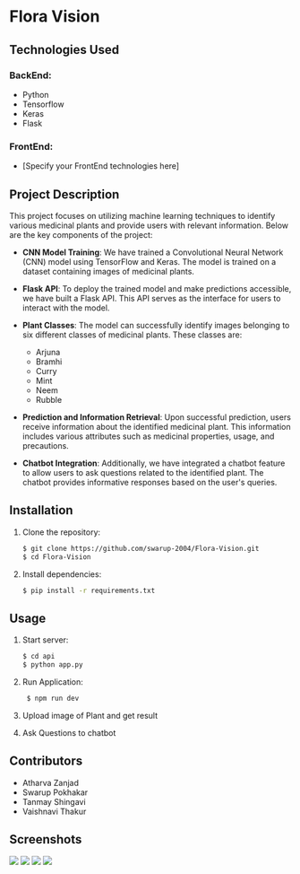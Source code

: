 # Flora Vision

## Technologies Used

### BackEnd:
- Python
- Tensorflow
- Keras
- Flask

### FrontEnd:
- [Specify your FrontEnd technologies here]

## Project Description

This project focuses on utilizing machine learning techniques to identify various medicinal plants and provide users with relevant information. Below are the key components of the project:

- **CNN Model Training**: We have trained a Convolutional Neural Network (CNN) model using TensorFlow and Keras. The model is trained on a dataset containing images of medicinal plants.

- **Flask API**: To deploy the trained model and make predictions accessible, we have built a Flask API. This API serves as the interface for users to interact with the model.

- **Plant Classes**: The model can successfully identify images belonging to six different classes of medicinal plants. These classes are:
  - Arjuna
  - Bramhi
  - Curry
  - Mint
  - Neem
  - Rubble

- **Prediction and Information Retrieval**: Upon successful prediction, users receive information about the identified medicinal plant. This information includes various attributes such as medicinal properties, usage, and precautions.

- **Chatbot Integration**: Additionally, we have integrated a chatbot feature to allow users to ask questions related to the identified plant. The chatbot provides informative responses based on the user's queries.

## Installation

1. Clone the repository:

    ```bash
    $ git clone https://github.com/swarup-2004/Flora-Vision.git
    $ cd Flora-Vision
   ```
    
3. Install dependencies:

    ```bash
    $ pip install -r requirements.txt
    ```
    
## Usage
1. Start server:

    ```bash
    $ cd api
    $ python app.py
    ```
    
2. Run Application:

   ```bash
    $ npm run dev
    ```


3. Upload image of Plant and get result
4. Ask Questions to chatbot

## Contributors

- Atharva Zanjad
- Swarup Pokhakar
- Tanmay Shingavi
- Vaishnavi Thakur

## Screenshots

<img src="Screenshot 2024-06-23 160146.png">
<img src="Screenshot 2024-06-23 160246.png">
<img src="Screenshot 2024-06-23 160314.png">
<img src="Screenshot 2024-06-23 160349.png">
